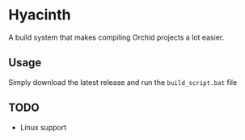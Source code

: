 # Hyacinth

A build system that makes compiling Orchid projects a lot easier.

## Usage

Simply download the latest release and run the `build_script.bat` file

## TODO

* Linux support
